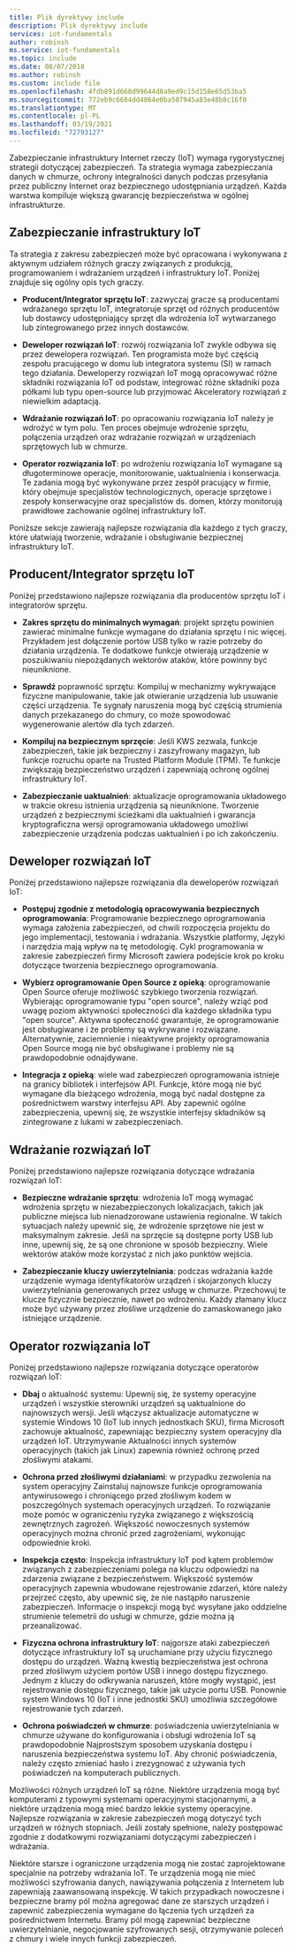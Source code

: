 ```yaml
---
title: Plik dyrektywy include
description: Plik dyrektywy include
services: iot-fundamentals
author: robinsh
ms.service: iot-fundamentals
ms.topic: include
ms.date: 08/07/2018
ms.author: robinsh
ms.custom: include file
ms.openlocfilehash: 4fdb891d668d99644d8a9ed9c15d158e65d53ba5
ms.sourcegitcommit: 772eb9c6684dd4864e0ba507945a83e48b8c16f0
ms.translationtype: MT
ms.contentlocale: pl-PL
ms.lasthandoff: 03/19/2021
ms.locfileid: "72793127"
---
```

Zabezpieczanie infrastruktury Internet rzeczy (IoT) wymaga rygorystycznej strategii dotyczącej zabezpieczeń. Ta strategia wymaga zabezpieczania danych w chmurze, ochrony integralności danych podczas przesyłania przez publiczny Internet oraz bezpiecznego udostępniania urządzeń. Każda warstwa kompiluje większą gwarancję bezpieczeństwa w ogólnej infrastrukturze.

## <a name="secure-an-iot-infrastructure"></a>Zabezpieczanie infrastruktury IoT

Ta strategia z zakresu zabezpieczeń może być opracowana i wykonywana z aktywnym udziałem różnych graczy związanych z produkcją, programowaniem i wdrażaniem urządzeń i infrastruktury IoT. Poniżej znajduje się ogólny opis tych graczy.

* **Producent/Integrator sprzętu IoT**: zazwyczaj gracze są producentami wdrażanego sprzętu IoT, integratoruje sprzęt od różnych producentów lub dostawcy udostępniający sprzęt dla wdrożenia IoT wytwarzanego lub zintegrowanego przez innych dostawców.

* **Deweloper rozwiązań IoT**: rozwój rozwiązania IoT zwykle odbywa się przez dewelopera rozwiązań. Ten programista może być częścią zespołu pracującego w domu lub integratora systemu (SI) w ramach tego działania. Deweloperzy rozwiązań IoT mogą opracowywać różne składniki rozwiązania IoT od podstaw, integrować różne składniki poza półkami lub typu open-source lub przyjmować Akceleratory rozwiązań z niewielkim adaptacją.

* **Wdrażanie rozwiązań IoT**: po opracowaniu rozwiązania IoT należy je wdrożyć w tym polu. Ten proces obejmuje wdrożenie sprzętu, połączenia urządzeń oraz wdrażanie rozwiązań w urządzeniach sprzętowych lub w chmurze.

* **Operator rozwiązania IoT**: po wdrożeniu rozwiązania IoT wymagane są długoterminowe operacje, monitorowanie, uaktualnienia i konserwacja. Te zadania mogą być wykonywane przez zespół pracujący w firmie, który obejmuje specjalistów technologicznych, operacje sprzętowe i zespoły konserwacyjne oraz specjalistów ds. domen, którzy monitorują prawidłowe zachowanie ogólnej infrastruktury IoT.

Poniższe sekcje zawierają najlepsze rozwiązania dla każdego z tych graczy, które ułatwiają tworzenie, wdrażanie i obsługiwanie bezpiecznej infrastruktury IoT.

## <a name="iot-hardware-manufacturerintegrator"></a>Producent/Integrator sprzętu IoT

Poniżej przedstawiono najlepsze rozwiązania dla producentów sprzętu IoT i integratorów sprzętu.

* **Zakres sprzętu do minimalnych wymagań**: projekt sprzętu powinien zawierać minimalne funkcje wymagane do działania sprzętu i nic więcej. Przykładem jest dołączenie portów USB tylko w razie potrzeby do działania urządzenia. Te dodatkowe funkcje otwierają urządzenie w poszukiwaniu niepożądanych wektorów ataków, które powinny być nieuniknione.

* **Sprawdź** poprawność sprzętu: Kompiluj w mechanizmy wykrywające fizyczne manipulowanie, takie jak otwieranie urządzenia lub usuwanie części urządzenia. Te sygnały naruszenia mogą być częścią strumienia danych przekazanego do chmury, co może spowodować wygenerowanie alertów dla tych zdarzeń.

* **Kompiluj na bezpiecznym sprzęcie**: Jeśli KWS zezwala, funkcje zabezpieczeń, takie jak bezpieczny i zaszyfrowany magazyn, lub funkcje rozruchu oparte na Trusted Platform Module (TPM). Te funkcje zwiększają bezpieczeństwo urządzeń i zapewniają ochronę ogólnej infrastruktury IoT.

* **Zabezpieczanie uaktualnień**: aktualizacje oprogramowania układowego w trakcie okresu istnienia urządzenia są nieuniknione. Tworzenie urządzeń z bezpiecznymi ścieżkami dla uaktualnień i gwarancja kryptograficzna wersji oprogramowania układowego umożliwi zabezpieczenie urządzenia podczas uaktualnień i po ich zakończeniu.

## <a name="iot-solution-developer"></a>Deweloper rozwiązań IoT

Poniżej przedstawiono najlepsze rozwiązania dla deweloperów rozwiązań IoT:

* **Postępuj zgodnie z metodologią opracowywania bezpiecznych oprogramowania**: Programowanie bezpiecznego oprogramowania wymaga założenia zabezpieczeń, od chwili rozpoczęcia projektu do jego implementacji, testowania i wdrażania. Wszystkie platformy, Języki i narzędzia mają wpływ na tę metodologię. Cykl programowania w zakresie zabezpieczeń firmy Microsoft zawiera podejście krok po kroku dotyczące tworzenia bezpiecznego oprogramowania.

* **Wybierz oprogramowanie Open Source z opieką**: oprogramowanie Open Source oferuje możliwość szybkiego tworzenia rozwiązań. Wybierając oprogramowanie typu "open source", należy wziąć pod uwagę poziom aktywności społeczności dla każdego składnika typu "open source". Aktywna społeczność gwarantuje, że oprogramowanie jest obsługiwane i że problemy są wykrywane i rozwiązane. Alternatywnie, zaciemnienie i nieaktywne projekty oprogramowania Open Source mogą nie być obsługiwane i problemy nie są prawdopodobnie odnajdywane.

* **Integracja z opieką**: wiele wad zabezpieczeń oprogramowania istnieje na granicy bibliotek i interfejsów API. Funkcje, które mogą nie być wymagane dla bieżącego wdrożenia, mogą być nadal dostępne za pośrednictwem warstwy interfejsu API. Aby zapewnić ogólne zabezpieczenia, upewnij się, że wszystkie interfejsy składników są zintegrowane z lukami w zabezpieczeniach.

## <a name="iot-solution-deployer"></a>Wdrażanie rozwiązań IoT

Poniżej przedstawiono najlepsze rozwiązania dotyczące wdrażania rozwiązań IoT:

* **Bezpieczne wdrażanie sprzętu**: wdrożenia IoT mogą wymagać wdrożenia sprzętu w niezabezpieczonych lokalizacjach, takich jak publiczne miejsca lub nienadzorowane ustawienia regionalne. W takich sytuacjach należy upewnić się, że wdrożenie sprzętowe nie jest w maksymalnym zakresie. Jeśli na sprzęcie są dostępne porty USB lub inne, upewnij się, że są one chronione w sposób bezpieczny. Wiele wektorów ataków może korzystać z nich jako punktów wejścia.

* **Zabezpieczanie kluczy uwierzytelniania**: podczas wdrażania każde urządzenie wymaga identyfikatorów urządzeń i skojarzonych kluczy uwierzytelniania generowanych przez usługę w chmurze. Przechowuj te klucze fizycznie bezpiecznie, nawet po wdrożeniu. Każdy złamany klucz może być używany przez złośliwe urządzenie do zamaskowanego jako istniejące urządzenie.

## <a name="iot-solution-operator"></a>Operator rozwiązania IoT

Poniżej przedstawiono najlepsze rozwiązania dotyczące operatorów rozwiązań IoT:

* **Dbaj** o aktualność systemu: Upewnij się, że systemy operacyjne urządzeń i wszystkie sterowniki urządzeń są uaktualnione do najnowszych wersji. Jeśli włączysz aktualizacje automatyczne w systemie Windows 10 (IoT lub innych jednostkach SKU), firma Microsoft zachowuje aktualność, zapewniając bezpieczny system operacyjny dla urządzeń IoT. Utrzymywanie Aktualności innych systemów operacyjnych (takich jak Linux) zapewnia również ochronę przed złośliwymi atakami.

* **Ochrona przed złośliwymi działaniami**: w przypadku zezwolenia na system operacyjny Zainstaluj najnowsze funkcje oprogramowania antywirusowego i chroniącego przed złośliwym kodem w poszczególnych systemach operacyjnych urządzeń. To rozwiązanie może pomóc w ograniczeniu ryzyka związanego z większością zewnętrznych zagrożeń. Większość nowoczesnych systemów operacyjnych można chronić przed zagrożeniami, wykonując odpowiednie kroki.

* **Inspekcja często**: Inspekcja infrastruktury IoT pod kątem problemów związanych z zabezpieczeniami polega na kluczu odpowiedzi na zdarzenia związane z bezpieczeństwem. Większość systemów operacyjnych zapewnia wbudowane rejestrowanie zdarzeń, które należy przejrzeć często, aby upewnić się, że nie nastąpiło naruszenie zabezpieczeń. Informacje o inspekcji mogą być wysyłane jako oddzielne strumienie telemetrii do usługi w chmurze, gdzie można ją przeanalizować.

* **Fizyczna ochrona infrastruktury IoT**: najgorsze ataki zabezpieczeń dotyczące infrastruktury IoT są uruchamiane przy użyciu fizycznego dostępu do urządzeń. Ważną kwestią bezpieczeństwa jest ochrona przed złośliwym użyciem portów USB i innego dostępu fizycznego. Jednym z kluczy do odkrywania naruszeń, które mogły wystąpić, jest rejestrowanie dostępu fizycznego, takie jak użycie portu USB. Ponownie system Windows 10 (IoT i inne jednostki SKU) umożliwia szczegółowe rejestrowanie tych zdarzeń.

* **Ochrona poświadczeń w chmurze**: poświadczenia uwierzytelniania w chmurze używane do konfigurowania i obsługi wdrożenia IoT są prawdopodobnie Najprostszym sposobem uzyskania dostępu i naruszenia bezpieczeństwa systemu IoT. Aby chronić poświadczenia, należy często zmieniać hasło i zrezygnować z używania tych poświadczeń na komputerach publicznych.

Możliwości różnych urządzeń IoT są różne. Niektóre urządzenia mogą być komputerami z typowymi systemami operacyjnymi stacjonarnymi, a niektóre urządzenia mogą mieć bardzo lekkie systemy operacyjne. Najlepsze rozwiązania w zakresie zabezpieczeń mogą dotyczyć tych urządzeń w różnych stopniach. Jeśli zostały spełnione, należy postępować zgodnie z dodatkowymi rozwiązaniami dotyczącymi zabezpieczeń i wdrażania.

Niektóre starsze i ograniczone urządzenia mogą nie zostać zaprojektowane specjalnie na potrzeby wdrażania IoT. Te urządzenia mogą nie mieć możliwości szyfrowania danych, nawiązywania połączenia z Internetem lub zapewniają zaawansowaną inspekcję. W takich przypadkach nowoczesne i bezpieczne bramy pól można agregować dane ze starszych urządzeń i zapewnić zabezpieczenia wymagane do łączenia tych urządzeń za pośrednictwem Internetu. Bramy pól mogą zapewniać bezpieczne uwierzytelnianie, negocjowanie szyfrowanych sesji, otrzymywanie poleceń z chmury i wiele innych funkcji zabezpieczeń.